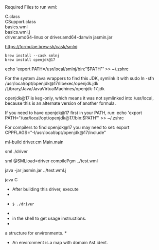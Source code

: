 Required Files to run wml:

C.class  
CSupport.class  
basics.wml  
basics.wml.j  
driver.amd64-linux  or  driver.amd64-darwin
jasmin.jar


https://formulae.brew.sh/cask/smlnj
```
brew install --cask smlnj
brew install openjdk@17

```
echo 'export PATH=/usr/local/smlnj/bin:"$PATH"' >> ~/.zshrc


For the system Java wrappers to find this JDK, symlink it with
  sudo ln -sfn /usr/local/opt/openjdk@17/libexec/openjdk.jdk /Library/Java/JavaVirtualMachines/openjdk-17.jdk

openjdk@17 is keg-only, which means it was not symlinked into /usr/local,
because this is an alternate version of another formula.

If you need to have openjdk@17 first in your PATH, run:
  echo 'export PATH="/usr/local/opt/openjdk@17/bin:$PATH"' >> ~/.zshrc

For compilers to find openjdk@17 you may need to set:
  export CPPFLAGS="-I/usr/local/opt/openjdk@17/include"

ml-build driver.cm Main.main

sml ./driver

sml @SMLload=driver compilePgm ../test.wml

java -jar jasmin.jar ../test.wml.j

java C

*   After building this driver, execute
*
*     $ ./driver
*
*   in the shell to get usage instructions.
*
 a structure for environments.
*
*  An environment is a map with domain Ast.ident.